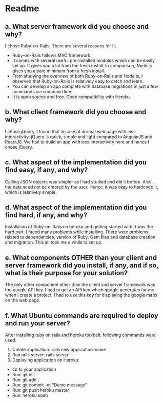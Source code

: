 # Readme

## a. What server framework did you choose and why? 
I chose Ruby-on-Rails. There are several reasons for it:

  - Ruby-on-Rails follows MVC framework 
  - It comes with several useful pre-installed modules which can be easily set up. It gives you a lot from the fresh install. In comparison, Node js gives you a bare minimum from a fresh install. 
  - From studying the overview of both Ruby-on-Rails and Node js, I observed that Ruby-on-Rails is relatively easy to catch and learn.
  - You can develop an app complete with database migrations in just a few commands via command line.
  - It is open source and free. Good compatibility with Heroku.

## b. What client framework did you choose and why?
I chose jQuery. I found that in case of normal web page with less interactivity, jQuery is quick, simple and light compared to AngularJS and ReactJS. We had to build an app with less interactivity here and hence I chose jQuery.

## c. What aspect of the implementation did you find easy, if any, and why?
Calling JSON objects was simpler as I had studied and did it before. Also, the data need not be entered by the user. Hence, it was okay to hardcode it, which is relatively simple.

## d. What aspect of the implementation did you find hard, if any, and why? 
Installation of Ruby-on-Rails on heroku and getting started with it was the hard part. I faced many problems while installing. There were problems related to dependencies, version of Ruby, Gem files and database creation and migration. This all took me a while to set up.

## e. What components OTHER than your client and server framework did you install, if any, and if so, what is their purpose for your solution?
The only other component other than the client and server framework was the google API key. I had to get an API key which google generates for me when I create a project. I had to use this key for displaying the google maps on the web page.

## f. What Ubuntu commands are required to deploy and run your server?
After installing ruby on rails and heroku toolbelt, following commands were used:
1) Create application: rails new application-name
2) Run rails server: rails server
3) Deploying application on Heroku: 
- cd to your application
- Run: git init
- Run: git add .
- Run: git commit -m "Demo message"
- Run: git push heroku master
- Run: heroku open

